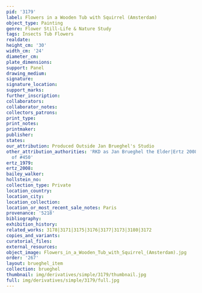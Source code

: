 ```yaml
---
pid: '3179'
label: Flowers in a Wooden Tub with Squirrel (Amsterdam)
object_type: Painting
genre: Flower Still-Life & Nature Study
tags: Insects Tub Flowers
realdate: 
height_cm: '30'
width_cm: '24'
diameter_cm: 
plate_dimensions: 
support: Panel
drawing_medium: 
signature: 
signature_location: 
support_marks: 
further_inscription: 
collaborators: 
collaborator_notes: 
collectors_patrons: 
print_type: 
print_notes: 
printmaker: 
publisher: 
states: 
our_attribution: Produced Outside Jan Brueghel's Studio
other_attribution_authorities: 'RKD as Jan Brueghel the Elder|Ertz 2008-10, variant
  of #450'
ertz_1979: 
ertz_2008: 
bailey_walker: 
hollstein_no: 
collection_type: Private
location_country: 
location_city: 
location_collection: 
location_or_most_recent_sale_notes: Paris
provenance: '5218'
bibliography: 
exhibition_history: 
related_works: 3178|3171|3175|3176|3177|3173|3180|3172
copies_and_variants: 
curatorial_files: 
external_resources: 
object_image: Flowers_in_a_Wooden_Tub_with_Squirrel_(Amsterdam).jpg
order: '267'
layout: brueghel_item
collection: brueghel
thumbnail: img/derivatives/simple/3179/thumbnail.jpg
full: img/derivatives/simple/3179/full.jpg
---
```

